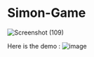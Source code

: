 # Simon-Game

![Screenshot (109)](https://github.com/harishraju-007/Simon-Game/assets/146018613/1080967e-0d4f-4133-8a8a-a6d32b1a0951)


Here is the demo : ![image](https://github.com/harishraju-007/Simon-Game/assets/146018613/b8fb73b3-dc52-405d-8127-d35745a0af70)
